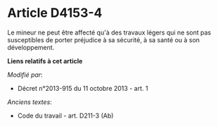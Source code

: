 # Article D4153-4

Le mineur ne peut être affecté qu'à des travaux légers qui ne sont pas susceptibles de porter préjudice à sa sécurité, à sa
santé ou à son développement.

**Liens relatifs à cet article**

_Modifié par_:

  - Décret n°2013-915 du 11 octobre 2013 - art. 1

_Anciens textes_:

  - Code du travail - art. D211-3 (Ab)
